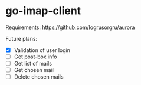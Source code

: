 # go-imap-client

Requirements: https://github.com/logrusorgru/aurora

Future plans:
- [x] Validation of user login
- [ ] Get post-box info
- [ ] Get list of mails
- [ ] Get chosen mail
- [ ] Delete chosen mails